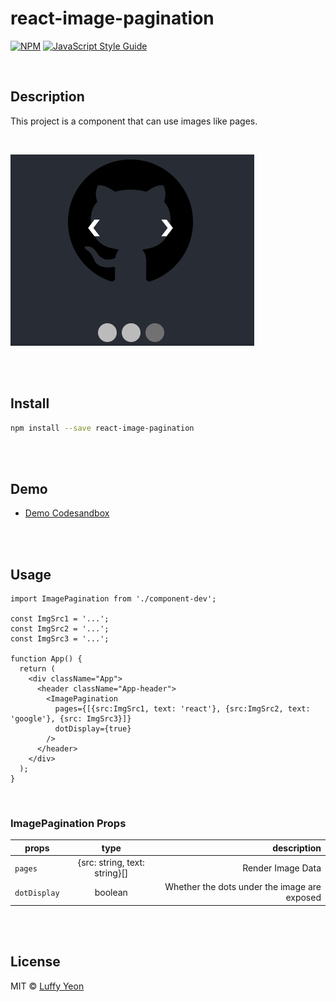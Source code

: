 # react-image-pagination

[![NPM](https://img.shields.io/npm/v/react-image-pagination.svg)](https://www.npmjs.com/package/react-image-pagination) [![JavaScript Style Guide](https://img.shields.io/badge/code_style-standard-brightgreen.svg)](https://standardjs.com)

<br>

## Description

This project is a component that can use images like pages.

<br>

![react image pagination](./images/sample_github.png)

<br><br>

## Install

```bash
npm install --save react-image-pagination
```

<br><br>

## Demo

- [Demo Codesandbox](https://codesandbox.io/s/brave-moon-m0uhs?fontsize=14&hidenavigation=1&theme=dark)

<br><br>

## Usage

```tsx
import ImagePagination from './component-dev';

const ImgSrc1 = '...';
const ImgSrc2 = '...';
const ImgSrc3 = '...';

function App() {
  return (
    <div className="App">
      <header className="App-header">
        <ImagePagination
          pages={[{src:ImgSrc1, text: 'react'}, {src:ImgSrc2, text: 'google'}, {src: ImgSrc3}]}
          dotDisplay={true}
        />
      </header>
    </div>
  );
}
```

<br>

### ImagePagination Props

| props | type | description |
|---|:---:|---:|
| `pages` | {src: string, text: string}[] | Render Image Data |
| `dotDisplay` | boolean | Whether the dots under the image are exposed |


<br><br>

## License

MIT © [Luffy Yeon](https://github.com/kimsangyeon)
